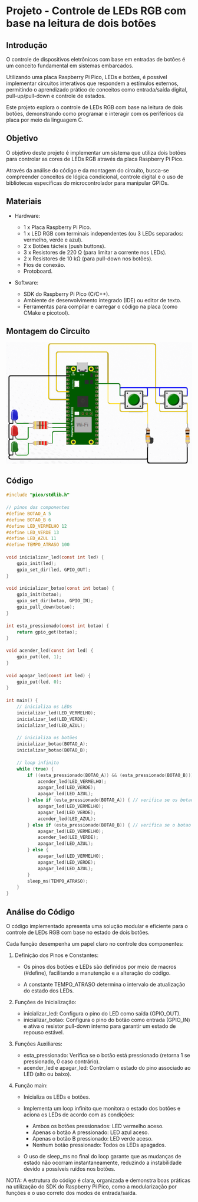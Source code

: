 # Projeto - Controle de LEDs RGB com base na leitura de dois botões

## Introdução

O controle de dispositivos eletrônicos com base em entradas de botões é um conceito fundamental em sistemas embarcados. 

Utilizando uma placa Raspberry Pi Pico, LEDs e botões, é possível implementar circuitos interativos que respondem a estímulos externos, 
permitindo o aprendizado prático de conceitos como entrada/saída digital, pull-up/pull-down e controle de estados. 

Este projeto explora o controle de LEDs RGB com base na leitura de dois botões, demonstrando como programar e interagir com os periféricos da placa por meio da linguagem C.

## Objetivo

O objetivo deste projeto é implementar um sistema que utiliza dois botões para controlar as cores de LEDs RGB através da placa Raspberry Pi Pico. 

Através da análise do código e da montagem do circuito, busca-se compreender conceitos de lógica condicional, controle digital e o uso de bibliotecas específicas do microcontrolador 
para manipular GPIOs.

## Materiais 

* Hardware:

	- 1 x Placa Raspberry Pi Pico.
	- 1 x LED RGB com terminais independentes (ou 3 LEDs separados: vermelho, verde e azul).
	- 2 x Botões tácteis (push buttons).
	- 3 x Resistores de 220 Ω (para limitar a corrente nos LEDs).
	- 2 x Resistores de 10 kΩ (para pull-down nos botões).
	- Fios de conexão.
	- Protoboard.

* Software:

	- SDK do Raspberry Pi Pico (C/C++).
	- Ambiente de desenvolvimento integrado (IDE) ou editor de texto.
	- Ferramentas para compilar e carregar o código na placa (como CMake e picotool).

## Montagem do Circuito

![Circuito](https://github.com/ubiratantavares/embarcatech_repository/blob/main/projetos/u4c2e2/circuito.png)

## Código


```C
#include "pico/stdlib.h"

// pinos dos componentes
#define BOTAO_A 5
#define BOTAO_B 6
#define LED_VERMELHO 12
#define LED_VERDE 13
#define LED_AZUL 11
#define TEMPO_ATRASO 100

void inicializar_led(const int led) {
	gpio_init(led);
	gpio_set_dir(led, GPIO_OUT);
}

void inicializar_botao(const int botao) {
	gpio_init(botao);
	gpio_set_dir(botao, GPIO_IN);
	gpio_pull_down(botao);	
}

int esta_pressionado(const int botao) {
	return gpio_get(botao);
}

void acender_led(const int led) {
	gpio_put(led, 1);	
}

void apagar_led(const int led) {
	gpio_put(led, 0);
}

int main() {
	// inicializa os LEDs
	inicializar_led(LED_VERMELHO);
	inicializar_led(LED_VERDE);	
	inicializar_led(LED_AZUL);
	
	// inicializa os botões
	inicializar_botao(BOTAO_A);
	inicializar_botao(BOTAO_B);

	// loop infinito
	while (true) {
		if ((esta_pressionado(BOTAO_A)) && (esta_pressionado(BOTAO_B))) { // verifica se os botoes A e B estão pressionados
 			acender_led(LED_VERMELHO); 
			apagar_led(LED_VERDE);
			apagar_led(LED_AZUL);
		} else if (esta_pressionado(BOTAO_A)) { // verifica se os botao A está pressionado
			apagar_led(LED_VERMELHO);
			apagar_led(LED_VERDE);
			acender_led(LED_AZUL);
		} else if (esta_pressionado(BOTAO_B)) { // verifica se o botao B está pressionado
			apagar_led(LED_VERMELHO);
			acender_led(LED_VERDE);
			apagar_led(LED_AZUL);
		} else { 
			apagar_led(LED_VERMELHO);
			apagar_led(LED_VERDE);
			apagar_led(LED_AZUL);
		}
		sleep_ms(TEMPO_ATRASO);
	}
}
```

## Análise do Código

O código implementado apresenta uma solução modular e eficiente para o controle de LEDs RGB com base no estado de dois botões. 

Cada função desempenha um papel claro no controle dos componentes:

1. Definição dos Pinos e Constantes:

	- Os pinos dos botões e LEDs são definidos por meio de macros (#define), facilitando a manutenção e a alteração do código.

	- A constante TEMPO_ATRASO determina o intervalo de atualização do estado dos LEDs.

2. Funções de Inicialização:

	- inicializar_led: Configura o pino do LED como saída (GPIO_OUT).
	- inicializar_botao: Configura o pino do botão como entrada (GPIO_IN) e ativa o resistor pull-down interno para garantir um estado de repouso estável.

3. Funções Auxiliares:

	- esta_pressionado: Verifica se o botão está pressionado (retorna 1 se pressionado, 0 caso contrário).
	- acender_led e apagar_led: Controlam o estado do pino associado ao LED (alto ou baixo).

4. Função main:

	- Inicializa os LEDs e botões.
	- Implementa um loop infinito que monitora o estado dos botões e aciona os LEDs de acordo com as condições:
		- Ambos os botões pressionados: LED vermelho aceso.
		- Apenas o botão A pressionado: LED azul aceso.
		- Apenas o botão B pressionado: LED verde aceso.
		- Nenhum botão pressionado: Todos os LEDs apagados.

	- O uso de sleep_ms no final do loop garante que as mudanças de estado não ocorram instantaneamente, reduzindo a instabilidade devido a possíveis ruídos nos botões.

NOTA: A estrutura do código é clara, organizada e demonstra boas práticas na utilização do SDK do Raspberry Pi Pico, como a modularização por funções e o uso correto dos modos de entrada/saída.
